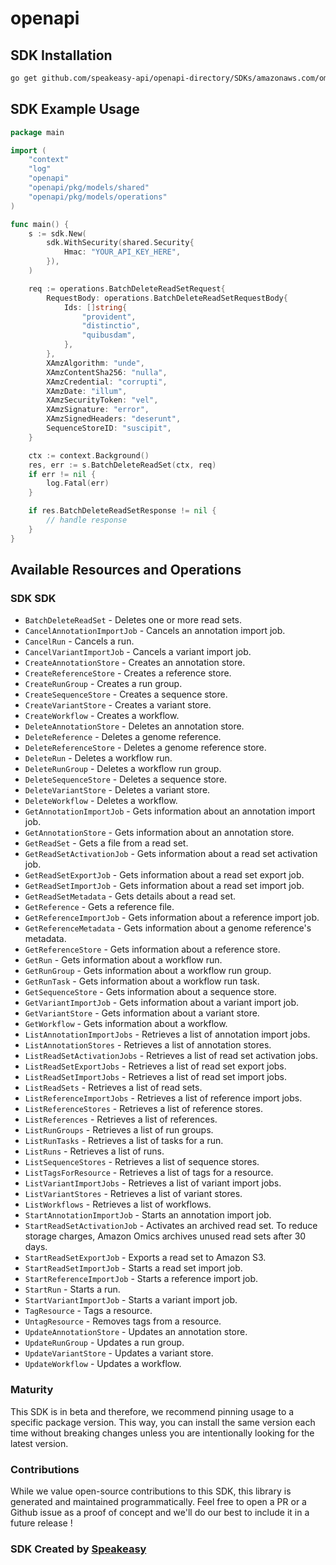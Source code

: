 # openapi

<!-- Start SDK Installation -->
## SDK Installation

```bash
go get github.com/speakeasy-api/openapi-directory/SDKs/amazonaws.com/omics/2022-11-28/go
```
<!-- End SDK Installation -->

## SDK Example Usage
<!-- Start SDK Example Usage -->
```go
package main

import (
    "context"
    "log"
    "openapi"
    "openapi/pkg/models/shared"
    "openapi/pkg/models/operations"
)

func main() {
    s := sdk.New(
        sdk.WithSecurity(shared.Security{
            Hmac: "YOUR_API_KEY_HERE",
        }),
    )

    req := operations.BatchDeleteReadSetRequest{
        RequestBody: operations.BatchDeleteReadSetRequestBody{
            Ids: []string{
                "provident",
                "distinctio",
                "quibusdam",
            },
        },
        XAmzAlgorithm: "unde",
        XAmzContentSha256: "nulla",
        XAmzCredential: "corrupti",
        XAmzDate: "illum",
        XAmzSecurityToken: "vel",
        XAmzSignature: "error",
        XAmzSignedHeaders: "deserunt",
        SequenceStoreID: "suscipit",
    }

    ctx := context.Background()
    res, err := s.BatchDeleteReadSet(ctx, req)
    if err != nil {
        log.Fatal(err)
    }

    if res.BatchDeleteReadSetResponse != nil {
        // handle response
    }
}
```
<!-- End SDK Example Usage -->

<!-- Start SDK Available Operations -->
## Available Resources and Operations

### SDK SDK

* `BatchDeleteReadSet` - Deletes one or more read sets.
* `CancelAnnotationImportJob` - Cancels an annotation import job.
* `CancelRun` - Cancels a run.
* `CancelVariantImportJob` - Cancels a variant import job.
* `CreateAnnotationStore` - Creates an annotation store.
* `CreateReferenceStore` - Creates a reference store.
* `CreateRunGroup` - Creates a run group.
* `CreateSequenceStore` - Creates a sequence store.
* `CreateVariantStore` - Creates a variant store.
* `CreateWorkflow` - Creates a workflow.
* `DeleteAnnotationStore` - Deletes an annotation store.
* `DeleteReference` - Deletes a genome reference.
* `DeleteReferenceStore` - Deletes a genome reference store.
* `DeleteRun` - Deletes a workflow run.
* `DeleteRunGroup` - Deletes a workflow run group.
* `DeleteSequenceStore` - Deletes a sequence store.
* `DeleteVariantStore` - Deletes a variant store.
* `DeleteWorkflow` - Deletes a workflow.
* `GetAnnotationImportJob` - Gets information about an annotation import job.
* `GetAnnotationStore` - Gets information about an annotation store.
* `GetReadSet` - Gets a file from a read set.
* `GetReadSetActivationJob` - Gets information about a read set activation job.
* `GetReadSetExportJob` - Gets information about a read set export job.
* `GetReadSetImportJob` - Gets information about a read set import job.
* `GetReadSetMetadata` - Gets details about a read set.
* `GetReference` - Gets a reference file.
* `GetReferenceImportJob` - Gets information about a reference import job.
* `GetReferenceMetadata` - Gets information about a genome reference's metadata.
* `GetReferenceStore` - Gets information about a reference store.
* `GetRun` - Gets information about a workflow run.
* `GetRunGroup` - Gets information about a workflow run group.
* `GetRunTask` - Gets information about a workflow run task.
* `GetSequenceStore` - Gets information about a sequence store.
* `GetVariantImportJob` - Gets information about a variant import job.
* `GetVariantStore` - Gets information about a variant store.
* `GetWorkflow` - Gets information about a workflow.
* `ListAnnotationImportJobs` - Retrieves a list of annotation import jobs.
* `ListAnnotationStores` - Retrieves a list of annotation stores.
* `ListReadSetActivationJobs` - Retrieves a list of read set activation jobs.
* `ListReadSetExportJobs` - Retrieves a list of read set export jobs.
* `ListReadSetImportJobs` - Retrieves a list of read set import jobs.
* `ListReadSets` - Retrieves a list of read sets.
* `ListReferenceImportJobs` - Retrieves a list of reference import jobs.
* `ListReferenceStores` - Retrieves a list of reference stores.
* `ListReferences` - Retrieves a list of references.
* `ListRunGroups` - Retrieves a list of run groups.
* `ListRunTasks` - Retrieves a list of tasks for a run.
* `ListRuns` - Retrieves a list of runs.
* `ListSequenceStores` - Retrieves a list of sequence stores.
* `ListTagsForResource` - Retrieves a list of tags for a resource.
* `ListVariantImportJobs` - Retrieves a list of variant import jobs.
* `ListVariantStores` - Retrieves a list of variant stores.
* `ListWorkflows` - Retrieves a list of workflows.
* `StartAnnotationImportJob` - Starts an annotation import job.
* `StartReadSetActivationJob` - Activates an archived read set. To reduce storage charges, Amazon Omics archives unused read sets after 30 days.
* `StartReadSetExportJob` - Exports a read set to Amazon S3.
* `StartReadSetImportJob` - Starts a read set import job.
* `StartReferenceImportJob` - Starts a reference import job.
* `StartRun` - Starts a run.
* `StartVariantImportJob` - Starts a variant import job.
* `TagResource` - Tags a resource.
* `UntagResource` - Removes tags from a resource.
* `UpdateAnnotationStore` - Updates an annotation store.
* `UpdateRunGroup` - Updates a run group.
* `UpdateVariantStore` - Updates a variant store.
* `UpdateWorkflow` - Updates a workflow.
<!-- End SDK Available Operations -->

### Maturity

This SDK is in beta and therefore, we recommend pinning usage to a specific package version.
This way, you can install the same version each time without breaking changes unless you are intentionally
looking for the latest version.

### Contributions

While we value open-source contributions to this SDK, this library is generated and maintained programmatically.
Feel free to open a PR or a Github issue as a proof of concept and we'll do our best to include it in a future release !

### SDK Created by [Speakeasy](https://docs.speakeasyapi.dev/docs/using-speakeasy/client-sdks)
